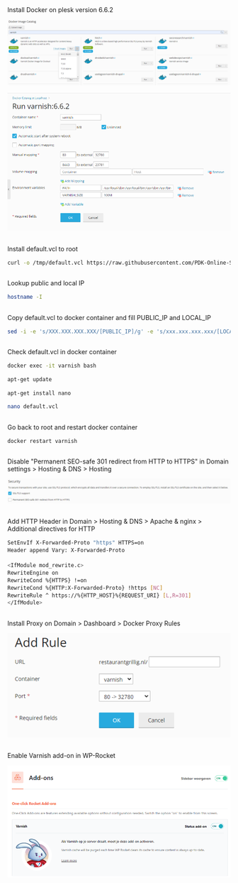 ## 
Install Docker on plesk version 6.6.2

![App Screenshot](https://github.com/PDK-Online-Succes/varnish-cache/blob/main/Readme%20Screenshots/Install_Docker.png?raw=true)

![App Screenshot](https://github.com/PDK-Online-Succes/varnish-cache/blob/main/Readme%20Screenshots/Install_Docker-2.png?raw=true)

## 
Install default.vcl to root

```bash
curl -o /tmp/default.vcl https://raw.githubusercontent.com/PDK-Online-Succes/varnish-cache/main/default.vcl
```

## 
Lookup public and local IP
```bash
hostname -I
```

## 
Copy default.vcl to docker container and fill PUBLIC_IP and LOCAL_IP
```bash
sed -i -e 's/XXX.XXX.XXX.XXX/[PUBLIC_IP]/g' -e 's/xxx.xxx.xxx.xxx/[LOCAL_IP(hostname -I)]/g' /tmp/default.vcl && docker cp /tmp/default.vcl varnish:/etc/varnish/default.vcl
```

## 
Check default.vcl in docker container
```bash
docker exec -it varnish bash
```
```bash
apt-get update
```
```bash
apt-get install nano
```
```bash
nano default.vcl
```

## 
Go back to root and restart docker container

```bash
docker restart varnish
```

## 
Disable "Permanent SEO-safe 301 redirect from HTTP to HTTPS" in Domain settings > Hosting & DNS > Hosting

![App Screenshot](https://github.com/PDK-Online-Succes/varnish-cache/blob/main/Readme%20Screenshots/Disable_301.png?raw=true)

## 
Add HTTP Header in Domain > Hosting & DNS > Apache & nginx > Additional directives for HTTP
```bash
SetEnvIf X-Forwarded-Proto "https" HTTPS=on
Header append Vary: X-Forwarded-Proto

<IfModule mod_rewrite.c>
RewriteEngine on
RewriteCond %{HTTPS} !=on
RewriteCond %{HTTP:X-Forwarded-Proto} !https [NC]
RewriteRule ^ https://%{HTTP_HOST}%{REQUEST_URI} [L,R=301]
</IfModule>
```
## 
Install Proxy on Domain > Dashboard > Docker Proxy Rules

![App Screenshot](https://github.com/PDK-Online-Succes/varnish-cache/blob/main/Readme%20Screenshots/Add_Proxy.png?raw=true)

## 
Enable Varnish add-on in WP-Rocket

![App Screenshot](https://github.com/PDK-Online-Succes/varnish-cache/blob/main/Readme%20Screenshots/Enable_Varnish.png?raw=true)
